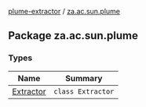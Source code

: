 [plume-extractor](../index.md) / [za.ac.sun.plume](./index.md)

## Package za.ac.sun.plume

### Types

| Name | Summary |
|---|---|
| [Extractor](-extractor/index.md) | `class Extractor` |
